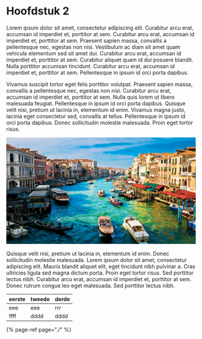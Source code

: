 # Hoofdstuk 2

Lorem ipsum dolor sit amet, consectetur adipiscing elit. Curabitur arcu erat, accumsan id imperdiet et, porttitor at sem. Curabitur arcu erat, accumsan id imperdiet et, porttitor at sem. Praesent sapien massa, convallis a pellentesque nec, egestas non nisi. Vestibulum ac diam sit amet quam vehicula elementum sed sit amet dui. Curabitur arcu erat, accumsan id imperdiet et, porttitor at sem. Curabitur aliquet quam id dui posuere blandit. Nulla porttitor accumsan tincidunt. Curabitur arcu erat, accumsan id imperdiet et, porttitor at sem. Pellentesque in ipsum id orci porta dapibus.

Vivamus suscipit tortor eget felis porttitor volutpat. Praesent sapien massa, convallis a pellentesque nec, egestas non nisi. Curabitur arcu erat, accumsan id imperdiet et, porttitor at sem. Nulla quis lorem ut libero malesuada feugiat. Pellentesque in ipsum id orci porta dapibus. Quisque velit nisi, pretium ut lacinia in, elementum id enim. Vivamus magna justo, lacinia eget consectetur sed, convallis at tellus. Pellentesque in ipsum id orci porta dapibus. Donec sollicitudin molestie malesuada. Proin eget tortor risus.

![Dit is de title van de image](.gitbook/assets/venice.jpg)

Quisque velit nisi, pretium ut lacinia in, elementum id enim. Donec sollicitudin molestie malesuada. Lorem ipsum dolor sit amet, consectetur adipiscing elit. Mauris blandit aliquet elit, eget tincidunt nibh pulvinar a. Cras ultricies ligula sed magna dictum porta. Proin eget tortor risus. Sed porttitor lectus nibh. Curabitur arcu erat, accumsan id imperdiet et, porttitor at sem. Donec rutrum congue leo eget malesuada. Sed porttitor lectus nibh.

| eerste | tweede | derde |
| :--- | :--- | :--- |
| eee | eee | rrr |
| ffff | dddd | dddd |



{% page-ref page="./" %}



